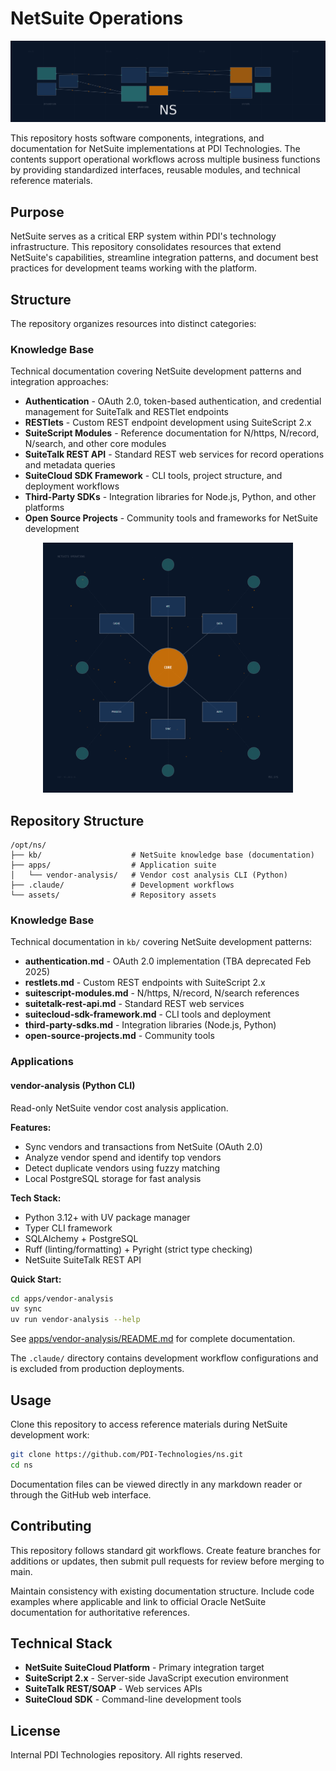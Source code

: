 # NetSuite Operations

![NS Banner](assets/banner.png)

This repository hosts software components, integrations, and documentation for NetSuite implementations at PDI Technologies. The contents support operational workflows across multiple business functions by providing standardized interfaces, reusable modules, and technical reference materials.

## Purpose

NetSuite serves as a critical ERP system within PDI's technology infrastructure. This repository consolidates resources that extend NetSuite's capabilities, streamline integration patterns, and document best practices for development teams working with the platform.

## Structure

The repository organizes resources into distinct categories:

### Knowledge Base

Technical documentation covering NetSuite development patterns and integration approaches:

- **Authentication** - OAuth 2.0, token-based authentication, and credential management for SuiteTalk and RESTlet endpoints
- **RESTlets** - Custom REST endpoint development using SuiteScript 2.x
- **SuiteScript Modules** - Reference documentation for N/https, N/record, N/search, and other core modules
- **SuiteTalk REST API** - Standard REST web services for record operations and metadata queries
- **SuiteCloud SDK Framework** - CLI tools, project structure, and deployment workflows
- **Third-Party SDKs** - Integration libraries for Node.js, Python, and other platforms
- **Open Source Projects** - Community tools and frameworks for NetSuite development

<div align="center">
  <img src="assets/architecture.png" alt="System Architecture" width="400"/>
</div>

## Repository Structure

```
/opt/ns/
├── kb/                    # NetSuite knowledge base (documentation)
├── apps/                  # Application suite
│   └── vendor-analysis/   # Vendor cost analysis CLI (Python)
├── .claude/               # Development workflows
└── assets/                # Repository assets
```

### Knowledge Base

Technical documentation in `kb/` covering NetSuite development patterns:

- **authentication.md** - OAuth 2.0 implementation (TBA deprecated Feb 2025)
- **restlets.md** - Custom REST endpoints with SuiteScript 2.x
- **suitescript-modules.md** - N/https, N/record, N/search references
- **suitetalk-rest-api.md** - Standard REST web services
- **suitecloud-sdk-framework.md** - CLI tools and deployment
- **third-party-sdks.md** - Integration libraries (Node.js, Python)
- **open-source-projects.md** - Community tools

### Applications

#### vendor-analysis (Python CLI)

Read-only NetSuite vendor cost analysis application.

**Features:**
- Sync vendors and transactions from NetSuite (OAuth 2.0)
- Analyze vendor spend and identify top vendors
- Detect duplicate vendors using fuzzy matching
- Local PostgreSQL storage for fast analysis

**Tech Stack:**
- Python 3.12+ with UV package manager
- Typer CLI framework
- SQLAlchemy + PostgreSQL
- Ruff (linting/formatting) + Pyright (strict type checking)
- NetSuite SuiteTalk REST API

**Quick Start:**
```bash
cd apps/vendor-analysis
uv sync
uv run vendor-analysis --help
```

See [apps/vendor-analysis/README.md](apps/vendor-analysis/README.md) for complete documentation.

The `.claude/` directory contains development workflow configurations and is excluded from production deployments.

## Usage

Clone this repository to access reference materials during NetSuite development work:

```bash
git clone https://github.com/PDI-Technologies/ns.git
cd ns
```

Documentation files can be viewed directly in any markdown reader or through the GitHub web interface.

## Contributing

This repository follows standard git workflows. Create feature branches for additions or updates, then submit pull requests for review before merging to main.

Maintain consistency with existing documentation structure. Include code examples where applicable and link to official Oracle NetSuite documentation for authoritative references.

## Technical Stack

- **NetSuite SuiteCloud Platform** - Primary integration target
- **SuiteScript 2.x** - Server-side JavaScript execution environment
- **SuiteTalk REST/SOAP** - Web services APIs
- **SuiteCloud SDK** - Command-line development tools

## License

Internal PDI Technologies repository. All rights reserved.
